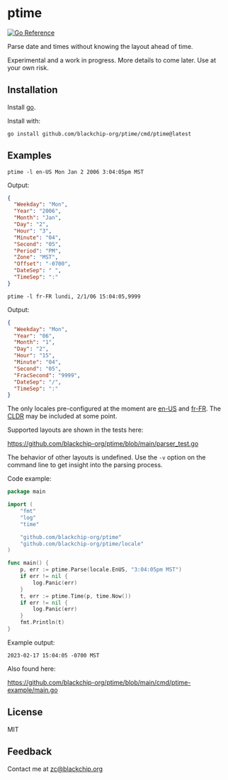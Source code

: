 # ptime

[![Go Reference](https://pkg.go.dev/badge/github.com/blackchip-org/ptime.svg)](https://pkg.go.dev/github.com/blackchip-org/ptime)

Parse date and times without knowing the layout ahead of time.

Experimental and a work in progress. More details to come later. Use at
your own risk.

## Installation

Install [go](https://go.dev/dl/).

Install with:

    go install github.com/blackchip-org/ptime/cmd/ptime@latest

## Examples

    ptime -l en-US Mon Jan 2 2006 3:04:05pm MST

Output:

```json
{
  "Weekday": "Mon",
  "Year": "2006",
  "Month": "Jan",
  "Day": "2",
  "Hour": "3",
  "Minute": "04",
  "Second": "05",
  "Period": "PM",
  "Zone": "MST",
  "Offset": "-0700",
  "DateSep": " ",
  "TimeSep": ":"
}
```

    ptime -l fr-FR lundi, 2/1/06 15:04:05,9999

Output:

```json
{
  "Weekday": "Mon",
  "Year": "06",
  "Month": "1",
  "Day": "2",
  "Hour": "15",
  "Minute": "04",
  "Second": "05",
  "FracSecond": "9999",
  "DateSep": "/",
  "TimeSep": ":"
}
```

The only locales pre-configured at the moment are
[en-US](https://github.com/blackchip-org/ptime/blob/main/locale/en.go) and
[fr-FR](https://github.com/blackchip-org/ptime/blob/main/locale/fr.go). The
[CLDR](https://cldr.unicode.org/) may be included at some point.

Supported layouts are shown in the tests here:

https://github.com/blackchip-org/ptime/blob/main/parser_test.go

The behavior of other layouts is undefined. Use the `-v` option on the
command line to get insight into the parsing process.

Code example:

```go
package main

import (
    "fmt"
    "log"
    "time"

    "github.com/blackchip-org/ptime"
    "github.com/blackchip-org/ptime/locale"
)

func main() {
    p, err := ptime.Parse(locale.EnUS, "3:04:05pm MST")
    if err != nil {
        log.Panic(err)
    }
    t, err := ptime.Time(p, time.Now())
    if err != nil {
        log.Panic(err)
    }
    fmt.Println(t)
}
```

Example output:

    2023-02-17 15:04:05 -0700 MST

Also found here:

https://github.com/blackchip-org/ptime/blob/main/cmd/ptime-example/main.go

## License

MIT

## Feedback

Contact me at zc@blackchip.org



